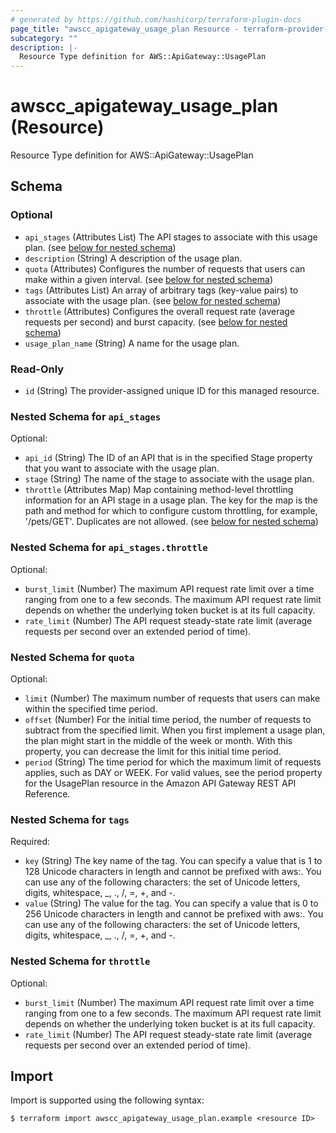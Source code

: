 ```yaml
---
# generated by https://github.com/hashicorp/terraform-plugin-docs
page_title: "awscc_apigateway_usage_plan Resource - terraform-provider-awscc"
subcategory: ""
description: |-
  Resource Type definition for AWS::ApiGateway::UsagePlan
---
```


# awscc_apigateway_usage_plan (Resource)

Resource Type definition for AWS::ApiGateway::UsagePlan



<!-- schema generated by tfplugindocs -->
## Schema

### Optional

- `api_stages` (Attributes List) The API stages to associate with this usage plan. (see [below for nested schema](#nestedatt--api_stages))
- `description` (String) A description of the usage plan.
- `quota` (Attributes) Configures the number of requests that users can make within a given interval. (see [below for nested schema](#nestedatt--quota))
- `tags` (Attributes List) An array of arbitrary tags (key-value pairs) to associate with the usage plan. (see [below for nested schema](#nestedatt--tags))
- `throttle` (Attributes) Configures the overall request rate (average requests per second) and burst capacity. (see [below for nested schema](#nestedatt--throttle))
- `usage_plan_name` (String) A name for the usage plan.

### Read-Only

- `id` (String) The provider-assigned unique ID for this managed resource.

<a id="nestedatt--api_stages"></a>
### Nested Schema for `api_stages`

Optional:

- `api_id` (String) The ID of an API that is in the specified Stage property that you want to associate with the usage plan.
- `stage` (String) The name of the stage to associate with the usage plan.
- `throttle` (Attributes Map) Map containing method-level throttling information for an API stage in a usage plan. The key for the map is the path and method for which to configure custom throttling, for example, '/pets/GET'. Duplicates are not allowed. (see [below for nested schema](#nestedatt--api_stages--throttle))

<a id="nestedatt--api_stages--throttle"></a>
### Nested Schema for `api_stages.throttle`

Optional:

- `burst_limit` (Number) The maximum API request rate limit over a time ranging from one to a few seconds. The maximum API request rate limit depends on whether the underlying token bucket is at its full capacity.
- `rate_limit` (Number) The API request steady-state rate limit (average requests per second over an extended period of time).



<a id="nestedatt--quota"></a>
### Nested Schema for `quota`

Optional:

- `limit` (Number) The maximum number of requests that users can make within the specified time period.
- `offset` (Number) For the initial time period, the number of requests to subtract from the specified limit. When you first implement a usage plan, the plan might start in the middle of the week or month. With this property, you can decrease the limit for this initial time period.
- `period` (String) The time period for which the maximum limit of requests applies, such as DAY or WEEK. For valid values, see the period property for the UsagePlan resource in the Amazon API Gateway REST API Reference.


<a id="nestedatt--tags"></a>
### Nested Schema for `tags`

Required:

- `key` (String) The key name of the tag. You can specify a value that is 1 to 128 Unicode characters in length and cannot be prefixed with aws:. You can use any of the following characters: the set of Unicode letters, digits, whitespace, _, ., /, =, +, and -.
- `value` (String) The value for the tag. You can specify a value that is 0 to 256 Unicode characters in length and cannot be prefixed with aws:. You can use any of the following characters: the set of Unicode letters, digits, whitespace, _, ., /, =, +, and -.


<a id="nestedatt--throttle"></a>
### Nested Schema for `throttle`

Optional:

- `burst_limit` (Number) The maximum API request rate limit over a time ranging from one to a few seconds. The maximum API request rate limit depends on whether the underlying token bucket is at its full capacity.
- `rate_limit` (Number) The API request steady-state rate limit (average requests per second over an extended period of time).

## Import

Import is supported using the following syntax:

```shell
$ terraform import awscc_apigateway_usage_plan.example <resource ID>
```
